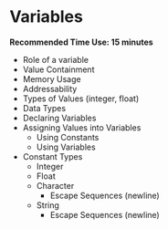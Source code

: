 # Variables

**Recommended Time Use: 15 minutes**

* Role of a variable
* Value Containment
* Memory Usage
* Addressability
* Types of Values (integer, float)
* Data Types
* Declaring Variables
* Assigning Values into Variables
    * Using Constants
    * Using Variables
* Constant Types
    * Integer
    * Float
    * Character
        * Escape Sequences (newline)
    * String
        * Escape Sequences (newline)